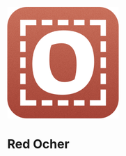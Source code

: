 ![Red Ocher logo](https://raw.githubusercontent.com/1GR3/RedOcher/main/Red%20Ocher/Assets.xcassets/AppIcon.appiconset/mac-256.png)
 
# Red Ocher
